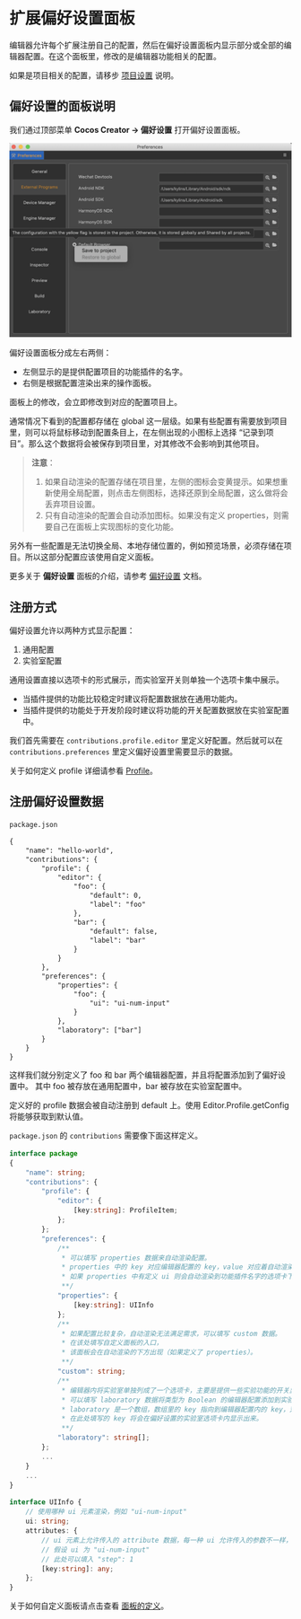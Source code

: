 # 扩展偏好设置面板

编辑器允许每个扩展注册自己的配置，然后在偏好设置面板内显示部分或全部的编辑器配置。在这个面板里，修改的是编辑器功能相关的配置。

如果是项目相关的配置，请移步 [项目设置](./contributions-project.md) 说明。

## 偏好设置的面板说明

我们通过顶部菜单 **Cocos Creator -> 偏好设置** 打开偏好设置面板。

![preferences](./image/preferences-tool.png)

偏好设置面板分成左右两侧：

- 左侧显示的是提供配置项目的功能插件的名字。
- 右侧是根据配置渲染出来的操作面板。

面板上的修改，会立即修改到对应的配置项目上。

通常情况下看到的配置都存储在 global 这一层级。如果有些配置有需要放到项目里，则可以将鼠标移动到配置条目上，在左侧出现的小图标上选择 “记录到项目”。那么这个数据将会被保存到项目里，对其修改不会影响到其他项目。

> **注意**：
> 1. 如果自动渲染的配置存储在项目里，左侧的图标会变黄提示。如果想重新使用全局配置，则点击左侧图标，选择还原到全局配置，这么做将会丢弃项目设置。
> 2. 只有自动渲染的配置会自动添加图标。如果没有定义 properties，则需要自己在面板上实现图标的变化功能。

另外有一些配置是无法切换全局、本地存储位置的，例如预览场景，必须存储在项目。所以这部分配置应该使用自定义面板。

更多关于 **偏好设置** 面板的介绍，请参考 [偏好设置](../../editor/preferences/index.md) 文档。

## 注册方式

偏好设置允许以两种方式显示配置：

1. 通用配置
2. 实验室配置

通用设置直接以选项卡的形式展示，而实验室开关则单独一个选项卡集中展示。

- 当插件提供的功能比较稳定时建议将配置数据放在通用功能内。
- 当插件提供的功能处于开发阶段时建议将功能的开关配置数据放在实验室配置中。

我们首先需要在 `contributions.profile.editor` 里定义好配置。然后就可以在 `contributions.preferences` 里定义偏好设置里需要显示的数据。

关于如何定义 profile 详细请参看 [Profile](./profile.md)。

## 注册偏好设置数据

`package.json`

```JSON5
{
    "name": "hello-world",
    "contributions": {
        "profile": {
            "editor": {
                "foo": {
                    "default": 0,
                    "label": "foo"
                },
                "bar": {
                    "default": false,
                    "label": "bar"
                }
            }
        },
        "preferences": {
            "properties": {
                "foo": {
                    "ui": "ui-num-input"
                }
            },
            "laboratory": ["bar"]
        }    
    }
}
```

这样我们就分别定义了 foo 和 bar 两个编辑器配置，并且将配置添加到了偏好设置中。
其中 foo 被存放在通用配置中，bar 被存放在实验室配置中。

定义好的 profile 数据会被自动注册到 default 上。使用 Editor.Profile.getConfig 将能够获取到默认值。

`package.json` 的 `contributions` 需要像下面这样定义。

```typescript
interface package
{
    "name": string;
    "contributions": {
        "profile": {
            "editor": {
                [key:string]: ProfileItem;
            };
        };
        "preferences": {
            /**
             * 可以填写 properties 数据来自动渲染配置。
             * properties 中的 key 对应编辑器配置的 key，value 对应着自动渲染需要的信息。
             * 如果 properties 中有定义 ui 则会自动渲染到功能插件名字的选项卡下。
             **/
            "properties": {
                [key:string]: UIInfo
            };
            /**
             * 如果配置比较复杂，自动渲染无法满足需求，可以填写 custom 数据。
             * 在该处填写自定义面板的入口，
             * 该面板会在自动渲染的下方出现（如果定义了 properties）。
             **/ 
            "custom": string;
            /**
             * 编辑器内将实验室单独列成了一个选项卡，主要是提供一些实验功能的开关显示。
             * 可以填写 laboratory 数据将类型为 Boolean 的编辑器配置添加到实验室开关中。
             * laboratory 是一个数组，数组里的 key 指向到编辑器配置内的 key，对应的数据的必须是 Boolean 类型的。
             * 在此处填写的 key 将会在偏好设置的实验室选项卡内显示出来。
             **/
            "laboratory": string[];
        };
        ...
    }
    ...
}
```

```typescript
interface UIInfo {
    // 使用哪种 ui 元素渲染，例如 "ui-num-input"
    ui: string;
    attributes: {
        // ui 元素上允许传入的 attribute 数据，每一种 ui 允许传入的参数不一样，详细参考 ui-kit 章节
        // 假设 ui 为 "ui-num-input"
        // 此处可以填入 "step": 1
        [key:string]: any;
    };
}
```

关于如何自定义面板请点击查看 [面板的定义](./panel.md)。
